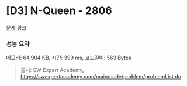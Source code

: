 # [D3] N-Queen - 2806 

[문제 링크](https://swexpertacademy.com/main/code/problem/problemDetail.do?contestProbId=AV7GKs06AU0DFAXB) 

### 성능 요약

메모리: 64,904 KB, 시간: 399 ms, 코드길이: 563 Bytes



> 출처: SW Expert Academy, https://swexpertacademy.com/main/code/problem/problemList.do